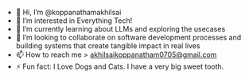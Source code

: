 - 👋 Hi, I’m @koppanathamakhilsai
- 👀 I’m interested in Everything Tech! 
- 🌱 I’m currently learning about LLMs and exploring the usecases
- 💞️ I’m looking to collaborate on software development processes and building systems that create tangible impact in real lives
- 📫 How to reach me > akhilsaikoppanatham0705@gmail.com
- ⚡ Fun fact: I Love Dogs and Cats. I have a very big sweet tooth.

<!---
koppanathamakhilsai/koppanathamakhilsai is a ✨ special ✨ repository because its `README.md` (this file) appears on your GitHub profile.
You can click the Preview link to take a look at your changes.
--->
